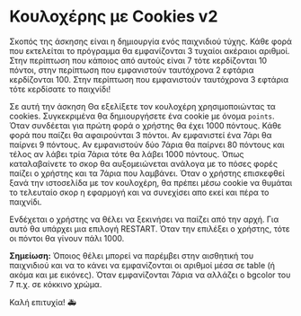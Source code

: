 # Κουλοχέρης με Cookies v2
Σκοπός της άσκησης είναι η δημιουργία ενός παιχνιδιού τύχης. Κάθε φορά που εκτελείται το πρόγραμμα θα εμφανίζονται 3 τυχαίοι ακέραιοι αριθμοί. Στην περίπτωση που κάποιος από αυτούς είναι 7 τότε κερδίζονται 10 πόντοι, στην περίπτωση που εμφανιστούν ταυτόχρονα 2 εφτάρια κερδίζονται 100. Στην περίπτωση που εμφανιστούν ταυτόχρονα 3 εφτάρια τότε κερδίσατε το παιχνίδι!

Σε αυτή την άσκηση Θα εξελίξετε τον κουλοχέρη χρησιμοποιώντας τα cookies. Συγκεκριμένα θα δημιουργήσετε ένα cookie με όνομα `points`. Όταν συνδέεται για πρώτη φορά ο χρήστης θα έχει 1000 πόντους. Κάθε φορά που παίζει θα αφαιρούνται 3 πόντοι. Αν εμφανιστεί ένα 7άρι θα παίρνει 9 πόντους. Αν εμφανιστούν δύο 7άρια θα παίρνει 80 πόντους και τέλος αν λάβει τρία 7άρια τότε θα λάβει 1000 πόντους. Όπως καταλαβαίνετε το σκορ θα αυξομειώνεται ανάλογα με το πόσες φορές παίζει ο χρήστης και τα 7άρια που λαμβάνει.  Όταν ο χρήστης επισκεφθεί ξανά την ιστοσελίδα με τον κουλοχέρη, θα πρέπει μέσω cookie να θυμάται το τελευταίο σκορ η εφαρμογή και να συνεχίσει απο εκεί και πέρα το παιχνίδι.

Ενδέχεται ο χρήστης να θέλει να ξεκινήσει να παίζει από την αρχή. Για αυτό θα υπάρχει μια επιλογή RESTART. Όταν την επιλέξει ο χρήστης, τότε οι πόντοι θα γίνουν πάλι 1000.

**Σημείωση:** Όποιος θέλει μπορεί να παρέμβει στην αισθητική του παιχνιδιού και να το κάνει να εμφανίζονται οι αριθμοί μέσα σε table (ή ακόμα και με εικόνες). Όταν εμφανίζονται 7άρια να αλλάζει ο bgcolor του 7 π.χ. σε κόκκινο χρώμα.


Καλή επιτυχία! 🚑

<!--

<?php
$cookie_name = "points";
$cookie_value = "1000";

setcookie($cookie_name, $cookie_value, time() + (86400 * 30), "/"); // 86400 = 1 day
?>

<html>
<body>

<?php
$points = 1000;
$charge = 3;


if(!isset($_COOKIE['points'])) 
{
    $_COOKIE['points'] = 1000;
} 
else 
{
    $points = $_COOKIE['points'];
}


function slotmachine($r1, $r2, $r3)
{
	global $points, $charge;

	$r1_color = "white";
	$r2_color = "white";
	$r3_color = "white";

	if ($r1 == 7) 
	{
		$r1_color = "red";
	}

	if ($r2 == 7) 
	{
		$r2_color = "red";
	}

	if ($r3 == 7) 
	{
		$r3_color = "red";
	}

	echo "
	Points: $points
	<table border=1 width=500>
	<tr><td bgcolor=$r1_color>
			<center><h1>$r1</h1></center>
		</td>
		<td bgcolor=$r2_color>
			<center><h1>$r2</h1></center>
		</td>
		<td bgcolor=$r3_color>
			<center><h1>$r3</h1></center>
		</td>
	</tr>
	</table>
	";

	if($r1 == 7 && $r2 == 7 && $r3 == 7)
	{
		echo "1000!!!";
		$points = $points + 1000;
	}
	elseif($r1 == 7 && $r2 == 7 || $r1 == 7 && $r3 == 7 || $r2 == 7 && $r3 == 7)
	{
		echo "100";
		$points = $points + 20;
	}
	elseif($r1 == 7 || $r2 == 7 || $r3 == 7)
	{
		echo "10";
		$points = $points + 4;
	}
	else
	{
		$points = $points - $charge;
	}

	setcookie('points', $points, time() + (86400 * 30), "/"); // 86400 = 1 day
}


$r1 = rand(0,9);
$r2 = rand(0,9);
$r3 = rand(0,9);


slotmachine($r1, $r2, $r3);


?>

</body>
</html>
-->
